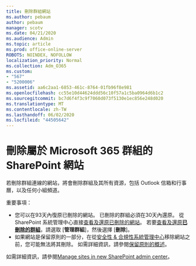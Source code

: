 ```yaml
---
title: 刪除群組網站
ms.author: pebaum
author: pebaum
manager: scotv
ms.date: 04/21/2020
ms.audience: Admin
ms.topic: article
ms.prod: office-online-server
ROBOTS: NOINDEX, NOFOLLOW
localization_priority: Normal
ms.collection: Adm_O365
ms.custom:
- "567"
- "5200006"
ms.assetid: aa6c2aa1-6853-461c-8764-01fb96f8e981
ms.openlocfilehash: cc55e10d44624ddd56c10f57a1c5ba0964d6b1c2
ms.sourcegitcommit: bc7d6f4f3c9f7060d073f5130e1ec856e248d020
ms.translationtype: MT
ms.contentlocale: zh-TW
ms.lasthandoff: 06/02/2020
ms.locfileid: "44505642"
---
```

# <a name="delete-a-sharepoint-site-that-belongs-to-an-microsoft-365-group"></a>刪除屬於 Microsoft 365 群組的 SharePoint 網站

若刪除群組連線的網站，將會刪除群組及其所有資源，包括 Outlook 信箱和行事曆，以及任何小組頻道。
  
重要事項：

- 您可以在93天內復原已刪除的網站。 已刪除的群組必須在30天內還原。 從 SharePoint 系統管理中心直接[查看及還原已刪除的網站](https://admin.microsoft.com/sharepoint?page=recyclebin&modern=true)。 若要[查看及還原**已刪除的群組**](https://outlook.office.com/people/group/deleted)，請選取 [**管理群組**]，然後選擇 [**刪除**]。
- 如果網站是保留原則的一部分，在從[安全性 & 合規性系統管理中心](https://protection.office.com/?rfr=AdminCenter#/retention)移除網站之前，您可能無法將其刪除。 如需詳細資訊，請參閱[保留原則的概述](https://docs.microsoft.com/microsoft-365/compliance/retention-policies)。
  
如需詳細資訊，請參閱[Manage sites in new SharePoint admin center](https://docs.microsoft.com/sharepoint/manage-sites-in-new-admin-center)。
